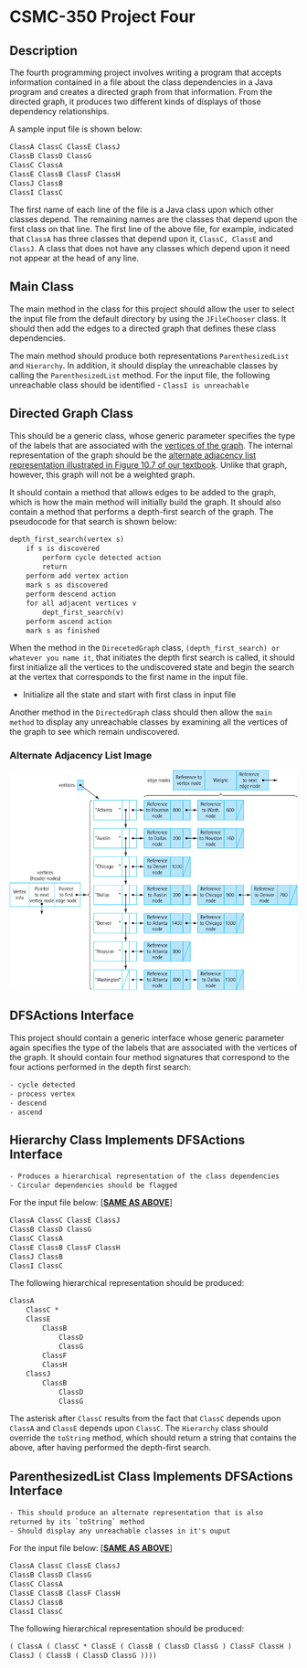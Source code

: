 # CSMC-350 Project Four

## Description

The fourth programming project involves writing a program that accepts information contained in a file about
the class dependencies in a Java program and creates a directed graph from that information. From the directed
graph, it produces two different kinds of displays of those dependency relationships.

A sample input file is shown below:

```text
ClassA ClassC ClassE ClassJ
ClassB ClassD ClassG
ClassC ClassA 
ClassE ClassB ClassF ClassH 
ClassJ ClassB 
ClassI ClassC
```

The first name of each line of the file is  a Java class upon which other classes depend. The remaining names are
the classes that depend upon the first class on that line. The first line of the above file, for example, indicated
that `ClassA` has three classes that depend upon it, `ClassC, ClassE` and `ClassJ`. A class that does not have any
classes which depend upon it need not appear at the head of any line.

## Main Class

The main method in the class for this project should allow the user to select the input file from the default directory
by using the `JFileChooser` class. It should then add the edges to a directed graph that defines these class 
dependencies.

The main method should produce both representations `ParenthesizedList` and `Hierarchy`. In addition, it should display
the unreachable classes by calling the `ParenthesizedList` method. For the input file, the following unreachable class
should be identified - `ClassI is unreachable`

## Directed Graph Class

This should be a generic class, whose generic parameter specifies the type of the labels that are associated with the 
<u>vertices of the graph</u>. The internal representation of the graph should be the <u>alternate adjacency list
representation illustrated in Figure 10.7 of our textbook</u>. Unlike that graph, however, this graph will not be a 
weighted graph.

It should contain a method that allows edges to be added to the graph, which is how the main method will initially 
build the graph. It should also contain a method that performs a depth-first search of the graph. The pseudocode 
for that search is shown below:

```text
depth_first_search(vertex s)
    if s is discovered
        perform cycle detected action
        return
    perform add vertex action
    mark s as discovered
    perform descend action
    for all adjacent vertices v
        dept_first_search(v)
    perform ascend action
    mark s as finished 
```

When the method in the `DirecetedGraph` class, `(depth_first_search) or whatever you name it`, that initiates the depth
first search is called, it should first initialize all the vertices to the undiscovered state and begin the search at
the vertex that corresponds to the first name in the input file.

- Initialize all the state and start with first class in input file

Another method in the `DirectedGraph` class should then allow the `main method` to display any unreachable classes by
examining all the vertices of the graph to see which remain undiscovered.

### Alternate Adjacency List Image 

![alternate-adjacency-list](./alternate-adjacency-list.jpg)

## DFSActions Interface

This project should contain a generic interface whose generic parameter again specifies the type of the labels that are
associated with the vertices of the graph. It should contain four method signatures that correspond to the four actions
performed in the depth first search:

    - cycle detected
    - process vertex
    - descend 
    - ascend

## Hierarchy Class Implements DFSActions Interface

    - Produces a hierarchical representation of the class dependencies 
    - Circular dependencies should be flagged

For the input file below: [<b><u>SAME AS ABOVE</u></b>]

```text
ClassA ClassC ClassE ClassJ
ClassB ClassD ClassG
ClassC ClassA 
ClassE ClassB ClassF ClassH 
ClassJ ClassB 
ClassI ClassC
```

The following hierarchical representation should be produced:

```text
ClassA 
    ClassC * 
    ClassE 
        ClassB 
            ClassD 
            ClassG 
        ClassF 
        ClassH 
    ClassJ 
        ClassB 
            ClassD 
            ClassG
```

The asterisk after `ClassC` results from the fact that `ClassC` depends upon `ClassA` and `ClassE` depends upon 
`ClassC`. The `Hierarchy` class should override the `toString` method, which should return a string that contains the 
above, after having performed the depth-first search. 

## ParenthesizedList Class Implements DFSActions Interface

    - This should produce an alternate representation that is also returned by its `toString` method
    - Should display any unreachable classes in it's ouput

For the input file below: [<b><u>SAME AS ABOVE</u></b>]

```text
ClassA ClassC ClassE ClassJ
ClassB ClassD ClassG
ClassC ClassA 
ClassE ClassB ClassF ClassH 
ClassJ ClassB 
ClassI ClassC
```

The following hierarchical representation should be produced:

```text
( ClassA ( ClassC * ClassE ( ClassB ( ClassD ClassG ) ClassF ClassH ) ClassJ ( ClassB ( ClassD ClassG ))))
```
